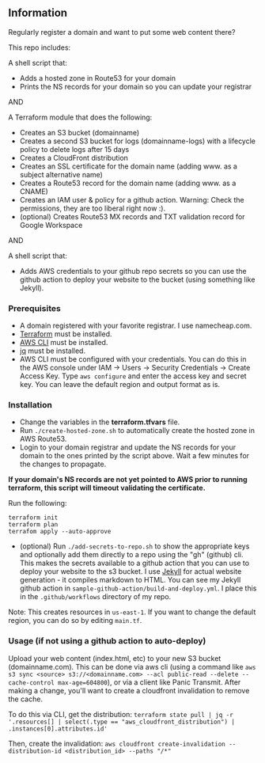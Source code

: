 ## Information

Regularly register a domain and want to put some web content there?

This repo includes:

A shell script that:
* Adds a hosted zone in Route53 for your domain
* Prints the NS records for your domain so you can update your registrar

AND

A Terraform module that does the following:
* Creates an S3 bucket (domainname)
* Creates a second S3 bucket for logs (domainname-logs) with a lifecycle policy to delete logs after 15 days
* Creates a CloudFront distribution
* Creates an SSL certificate for the domain name (adding www. as a subject alternative name)
* Creates a Route53 record for the domain name (adding www. as a CNAME)
* Creates an IAM user & policy for a github action.  Warning: Check the permissions, they are too liberal right now :).
* (optional) Creates Route53 MX records and TXT validation record for Google Workspace
  
AND

A shell script that:
* Adds AWS credentials to your github repo secrets so you can use the github action to deploy your website to the bucket (using something like Jekyll).




### Prerequisites


* A domain registered with your favorite registrar.  I use namecheap.com.
* [Terraform](https://developer.hashicorp.com/terraform/tutorials/aws-get-started/install-cli) must be installed.
* [AWS CLI](https://docs.aws.amazon.com/cli/latest/userguide/install-cliv2.html) must be installed.
* [jq](https://jqlang.github.io/jq/) must be installed.
* AWS CLI must be configured with your credentials. You can do this in the AWS console under IAM -> Users -> Security Credentials -> Create Access Key.    Type `aws configure` and enter the access key and secret key.  You can leave the default region and output format as is.


### Installation

* Change the variables in the **terraform.tfvars** file.
* Run `./create-hosted-zone.sh` to automatically create the hosted zone in AWS Route53.
* Login to your domain registrar and update the NS records for your domain to the ones printed by the script above.  Wait a few minutes for the changes to propagate.
  
**If your domain's NS records are not yet pointed to AWS prior to running terraform, this script will timeout validating the certificate.**

Run the following:
```
terraform init
terraform plan
terrafom apply --auto-approve
```
* (optional) Run `./add-secrets-to-repo.sh` to show the appropriate keys and optionally add them directly to a repo using the "gh" (github) cli.  This makes the secrets available to a github action that you can use to deploy your website to the s3 bucket.  I use [Jekyll](https://jekyllrb.com) for actual website generation - it compiles markdown to HTML.   You can see my Jekyll github action in `sample-github-action/build-and-deploy.yml`.  I place this in the `.github/workflows` directory of my repo. 

Note: This creates resources in `us-east-1`.  If you want to change the default region, you can do so by editing `main.tf`.


### Usage (if not using a github action to auto-deploy)

Upload your web content (index.html, etc) to your new S3 bucket (domainname.com).  This can be done via aws cli (using a command like `aws s3 sync <source> s3://<domainname.com> --acl public-read --delete --cache-control max-age=604800`), or via a client like Panic Transmit.  After making a change, you'll want to create a cloudfront invalidation to remove the cache. 

To do this via CLI, get the distribution:
`terraform state pull | jq -r '.resources[] | select(.type == "aws_cloudfront_distribution") | .instances[0].attributes.id'`

Then, create the invalidation:
`aws cloudfront create-invalidation --distribution-id <distribution_id> --paths "/*"`